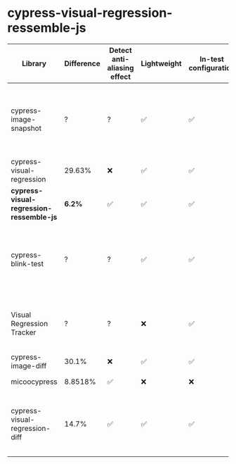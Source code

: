 # cypress-visual-regression-ressemble-js

| Library  | Difference | Detect anti-aliasing effect | Lightweight | In-test configuration | Remark |
| ------------- | ------------- | ------------- | ------------- | ------------- |------------- |
| cypress-image-snapshot  | ? | ? | :white_check_mark:  | :white_check_mark:| Not possible to install (bound to an outdated version of cypress) |
| cypress-visual-regression  | 29.63%  | :x: | :white_check_mark:  | :white_check_mark:| |
| **cypress-visual-regression-ressemble-js**  | **6.2%**  | :white_check_mark: | :white_check_mark:  | :white_check_mark:| |
| cypress-blink-test  | ? | ? | :white_check_mark:  | :white_check_mark:| Not possible to install (bound to an outdated version of cypress) |
| Visual Regression Tracker | ? | ? | :x:  | :white_check_mark:| The client library is not working, requires Docker |
| cypress-image-diff | 30.1% | :x: | :white_check_mark:  | :white_check_mark:| |
| micoocypress | 8.8518% | :white_check_mark: | :x: | :x: | Requires Docker |
| cypress-visual-regression-diff | 14.7% |:white_check_mark: | ✅| ✅| Requires manual installation of the sharp library on linux |
